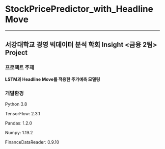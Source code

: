 # StockPricePredictor_with_HeadlineMove
---
## 서강대학교 경영 빅데이터 분석 학회 Insight <금융 2팀> Project

### 프로젝트 주제
__LSTM과 Headline Move를 적용한 주가예측 모델링__

### 개발환경
Python 3.8

TensorFlow: 2.3.1

Pandas: 1.2.0

Numpy: 1.19.2

FinanceDataReader: 0.9.10

